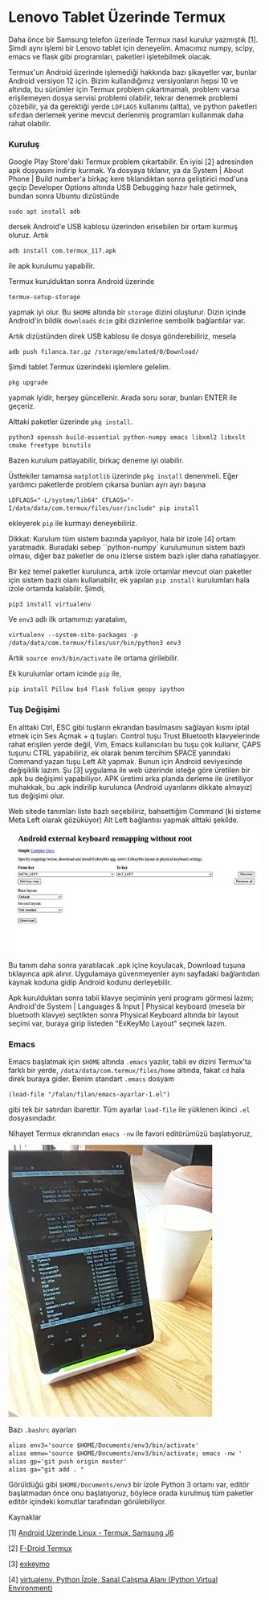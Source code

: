 # Lenovo Tablet Üzerinde Termux

Daha önce bir Samsung telefon üzerinde Termux nasıl kurulur yazmıştık
[1]. Şimdi aynı işlemi bir Lenovo tablet için deneyelim. Amacımız
numpy, scipy, emacs ve flask gibi programları, paketleri işletebilmek
olacak.

Termux'un Android üzerinde işlemediği hakkında bazı şikayetler var,
bunlar Android versiyon 12 için. Bizim kullandığımız versiyonların
hepsi 10 ve altında, bu sürümler için Termux problem çıkartmamalı,
problem varsa erişilemeyen dosya servisi problemi olabilir, tekrar
denemek problemi çözebilir, ya da gerektiği yerde `LDFLAGS` kullanımı
(altta), ve python paketleri sıfırdan derlemek yerine mevcut derlenmiş
programları kullanmak daha rahat olabilir.

### Kuruluş

Google Play Store'daki Termux problem çıkartabilir. En iyisi [2]
adresinden apk dosyasını indirip kurmak. Ya dosyaya tıklanır, ya da
System | About Phone | Build number'a birkaç kere tıklandıktan sonra
geliştirici mod'una geçip Developer Options altında USB Debugging
hazır hale getirmek, bundan sonra Ubuntu dizüstünde

```
sudo apt install adb
```

dersek Android'e USB kablosu üzerinden erisebilen bir ortam kurmuş
oluruz. Artık

```
adb install com.termux_117.apk
```

ile apk kurulumu yapabilir. 

Termux kurulduktan sonra Android üzerinde

```
termux-setup-storage
```

yapmak iyi olur. Bu `$HOME` altında bir `storage` dizini
oluşturur. Dizin içinde Android'in bildik `downloads` `dcim` gibi
dizinlerine sembolik bağlantılar var.

Artık dizüstünden direk USB kablosu ile dosya gönderebiliriz, mesela

```
adb push filanca.tar.gz /storage/emulated/0/Download/
```

Şimdi tablet Termux üzerindeki işlemlere gelelim.

```
pkg upgrade
```

yapmak iyidir, herşey güncellenir. Arada soru sorar, bunları ENTER ile
geçeriz.

Alttaki paketler üzerinde `pkg install`.

```
python3 openssh build-essential python-numpy emacs libxml2 libxslt cmake freetype binutils
```

Bazen kurulum patlayabilir, birkaç deneme iyi olabilir.

Üsttekiler tamamsa `matplotlib` üzerinde `pkg install` denenmeli. Eğer yardımcı
paketlerde problem çıkarsa bunları ayrı ayrı başına 

```
LDFLAGS="-L/system/lib64" CFLAGS="-I/data/data/com.termux/files/usr/include" pip install
```

ekleyerek `pip` ile kurmayı deneyebiliriz.

Dikkat: Kurulum tüm sistem bazında yapılıyor, hala bir izole [4] ortam yaratmadık.
Buradaki sebep ``python-numpy` kurulumunun sistem bazlı olması, diğer baz paketler
de onu izlerse sistem bazlı işler daha rahatlaşıyor.

Bir kez temel paketler kurulunca, artık izole ortamlar mevcut olan
paketler için sistem bazlı olanı kullanabilir, ek yapılan `pip
ınstall` kurulumları hala izole ortamda kalabilir. Şimdi,

```
pip3 install virtualenv
```

Ve `env3` adlı ilk ortamımızı yaratalım,

```
virtualenv --system-site-packages -p /data/data/com.termux/files/usr/bin/python3 env3
```

Artık `source env3/bin/activate` ile ortama girilebilir.

Ek kurulumlar ortam icinde `pip` ile,

```
pip install Pillow bs4 flask folium geopy ipython 
```

### Tuş Değişimi

En alttaki Ctrl, ESC gibi tuşların ekrandan basılmasını sağlayan kısmı
iptal etmek için Ses Açmak + q tuşları. Control tuşu Trust Bluetooth
klavyelerinde rahat erişilen yerde değil, Vim, Emacs kullanıcıları bu
tuşu çok kullanır, ÇAPS tuşunu CTRL yapabiliriz, ek olarak benim
tercihim SPACE yanındaki Command yazan tuşu Left Alt yapmak. Bunun
için Android seviyesinde değişiklik lazım. Şu [3] uygulama ile web
üzerinde isteğe göre üretilen bir .apk bu değişimi yapabiliyor. APK
üretimi arka planda derleme ile üretiliyor muhakkak, bu .apk indirilip
kurulunca (Android uyarılarını dikkate almayız) tus değişimi olur.

Web sitede tanımları liste bazlı seçebiliriz, bahsettiğim Command (ki
sisteme Meta Left olarak gözüküyor) Alt Left bağlantısı yapmak alttaki
şekilde.

![](exkeymo.jpg)

Bu tanım daha sonra yaratılacak .apk içine koyulacak, Download tuşuna
tıklayınca apk alınır. Uygulamaya güvenmeyenler aynı sayfadaki
bağlantıdan kaynak koduna gidip Android kodunu derleyebilir.

Apk kurulduktan sonra tabii klavye seçiminin yeni programı görmesi
lazım; Android'de System | Languages & İnput | Physical keyboard (mesela bir
bluetooth klavye) seçtikten sonra Physical Keyboard altında bir layout seçimi
var, buraya girip listeden "ExKeyMo Layout" seçmek lazım.

### Emacs

Emacs başlatmak için `$HOME` altında `.emacs` yazılır, tabii ev dizini
Termux'ta farklı bir yerde, `/data/data/com.termux/files/home` altında,
fakat `cd` hala direk buraya gider. Benim standart `.emacs` dosyam

```
(load-file "/falan/filan/emacs-ayarlar-1.el")
```

gibi tek bir satırdan ibarettir. Tüm ayarlar `load-file` ile yüklenen
ikinci `.el` dosyasındadır.

Nihayet Termux ekranından `emacs -nw` ile favori editörümüzü başlatıyoruz,

![](emacs-termux.jpg)

Bazı `.bashrc` ayarları

```
alias env3='source $HOME/Documents/env3/bin/activate'
alias emnw='source $HOME/Documents/env3/bin/activate; emacs -nw '
alias gp='git push origin master'
alias ga="git add . "
```

Görüldüğü gibi `$HOME/Documents/env3` bir izole Python 3 ortamı var, editör
başlatmadan önce onu başlatıyoruz, böylece orada kurulmuş tüm paketler
editör içindeki komutlar tarafından görülebiliyor.

Kaynaklar

[1] <a href="../../2018/09/android-uzerinde-linux-termux.html">Android Uzerinde Linux - Termux, Samsung J6</a>

[2] <a href="https://f-droid.org/en/packages/com.termux/">F-Droid Termux</a>

[3] <a href="https://exkeymo.herokuapp.com/">exkeymo</a>

[4] <a href="../../2018/08/virtualenv-python-izole-sanal-calsma.html">virtualenv, Python İzole, Sanal Çalışma Alanı (Python Virtual Environment)</a>

